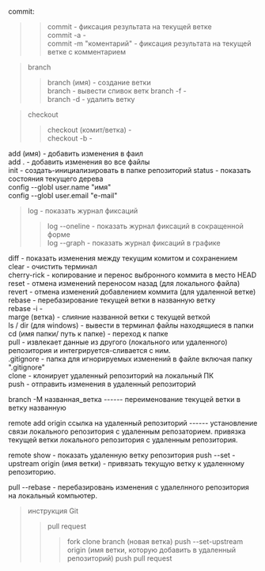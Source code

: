 commit:
>>commit - фиксация результата на текущей ветке  
>>commit -a -  
>>commit -m "коментарий" - фиксация результата на текущей ветке с комментарием  

>branch  
>>branch (имя) - создание ветки  
>>branch - вывести спивок ветк
>>branch -f -   
>>branch -d - удалить ветку  

>checkout  
>>checkout (комит/ветка) -  
>>checkout -b - 

add (имя) - добавить изменения в фаил   
add . - добавить изменения во все файлы  
init -  создать-инициализировать в папке репозиторий
status -  показать состояния текущего дерева  
config --globl user.name "имя"  
config --globl user.email "e-mail"   

>log - показать журнал фиксаций    
>>log --oneline -  показать журнал фиксаций в сокращенной форме  
>>log --graph -  показать журнал фиксаций в графике  

diff -  показать изменения между текущим комитом и сохранением  
clear - очистить терминал   
cherry-rick -  копирование и перенос выбронного коммита в место HEAD  
reset -  отмена изменений переносом назад (для локального файла)  
revert -  отмена изменений добавлением коммита (для удаленной ветке)  
rebase -  перебазирование текущей ветки в названную ветку  
rebase -i -   
marge (ветка) -  слияние названной ветки с текущей веткой  
ls / dir (для windows) - вывести в терминал файлы находящиеся в папки  
cd (имя папки/ путь к папке) - переход к папке   
pull - извлекает данные из другого (локального или удаленного) репозитория и интегрируется-сливается с ним.  
.gitignore - папка для игнорируемых изменений в  файле включая папку ".gitignore"  
clone - клонирует удаленный репозиторий на локальный ПК  
push - отправить изменения в удаленный репозиторий  

branch -M названная_ветка ------ переименование текущей ветки в ветку названную  

remote add origin ссылка на удаленный репозиторий ------ установление связи локального репозитория с удаленным репозаторием.     привязка текущей ветки локального репозитория с удаленным репозитория.  

remote show - показать удаленную ветку репозитория
push --set -upstream origin (имя ветки) - привязать текущую ветку к удаленному репозиторию.

pull --rebase - перебазировань изменения с удалелнного репозитория на локальный компьютер.

> инструкция Git
>> pull request
>>> fork
>>> clone
>>> branch (новая ветка)
>>> push --set-upstream origin (имя ветки, которую добавить в удаленный репозиторий)
>>> push
>>> pull request
